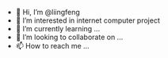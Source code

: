 - 👋 Hi, I’m @liingfeng
- 👀 I’m interested in internet computer project
- 🌱 I’m currently learning ...
- 💞️ I’m looking to collaborate on ...
- 📫 How to reach me ...

<!---
liingfeng/liingfeng is a ✨ special ✨ repository because its `README.md` (this file) appears on your GitHub profile.
You can click the Preview link to take a look at your changes.
--->
